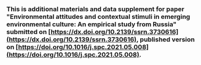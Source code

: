 ### This is additional materials and data supplement for paper "Environmental attitudes and contextual stimuli in emerging environmental culture: An empirical study from Russia" submitted on [https://dx.doi.org/10.2139/ssrn.3730616](https://dx.doi.org/10.2139/ssrn.3730616), published version on [https://doi.org/10.1016/j.spc.2021.05.008](https://doi.org/10.1016/j.spc.2021.05.008).
